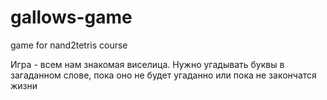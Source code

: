 # gallows-game
game for nand2tetris course

Игра - всем нам знакомая виселица. Нужно угадывать буквы в загаданном слове, пока оно не будет угаданно или пока не закончатся жизни
